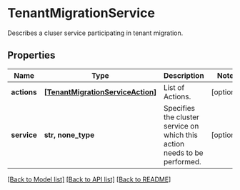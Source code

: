 # TenantMigrationService

Describes a cluser service participating in tenant migration.

## Properties
Name | Type | Description | Notes
------------ | ------------- | ------------- | -------------
**actions** | [**[TenantMigrationServiceAction]**](TenantMigrationServiceAction.md) | List of Actions. | [optional] 
**service** | **str, none_type** | Specifies the cluster service on which this action needs to be performed. | [optional] 

[[Back to Model list]](../README.md#documentation-for-models) [[Back to API list]](../README.md#documentation-for-api-endpoints) [[Back to README]](../README.md)


